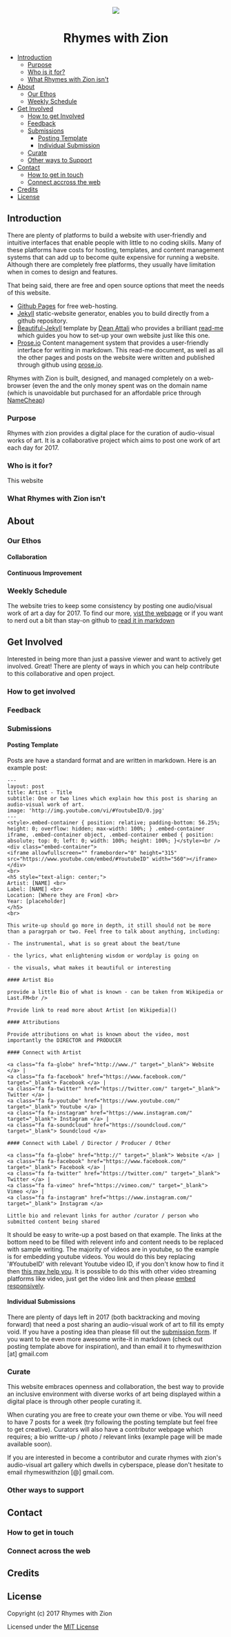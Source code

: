 <p align="center"><img src="img/rwz-small-logo.png"></p>
<h1 align="center">Rhymes with Zion</h1>

* [Introduction](#introduction)
   * [Purpose](#purpose)
   * [Who is it for?](#who-is-it-for)
   * [What Rhymes with Zion isn't](#what-rwz-isnt)
* [About ](#about)
   * [Our Ethos](#our-ethos)
   * [Weekly Schedule](#importing-vcards-cli-only)
* [Get Involved](#get-involved)
   * [How to get Involved](#setup-monica)
   * [Feedback](#feedback)
   * [Submissions](#submissions)
      * [Posting Template](#posting-template)
      * [Individual Submission](#individual-submission)
   * [Curate](#curate)
   * [Other ways to Support](#statistics)
* [Contact](#contact)
   * [How to get in touch](#how-to-get-in-touch)
   * [Connect accross the web](#connect-accross-the-web)
* [Credits](#credits)
* [License](#license)

## Introduction

There are plenty of platforms to build a website with user-friendly and intuitive interfaces that enable people with little to no coding skills. Many of these platforms have costs for hosting, templates, and content management systems that can add up to become quite expensive for running a website. Although there are completely free platforms, they usually have limitation when in comes to design and features.

That being said, there are free and open source options that meet the needs of this website.
* [Github Pages](https://pages.github.com/) for free web-hosting.
* [Jekyll](https://jekyllrb.com/) static-website generator, enables you to build directly from a github repository.
* [Beautiful-Jekyll](https://github.com/daattali/beautiful-jekyll) template by [Dean Attali](http://deanattali.com) who provides a brilliant [read-me](https://github.com/daattali/beautiful-jekyll/blob/master/README.md) which guides you how to set-up your own website just like this one.  
* [Prose.io](http://prose.io) Content management system that provides a user-friendly interface for writing in markdown. This read-me document, as well as all the other pages and posts on the website were written and published through github using [prose.io](http://prose.io).

Rhymes with Zion is built, designed, and managed completely on a web-browser (even the and the only money spent was on the domain name (which is unavoidable but purchased for an affordable price through [NameCheap](http://namecheap.com/))

### Purpose

Rhymes with zion provides a digital place for the curation of audio-visual works of art. It is a collaborative project which aims to post one work of art each day for 2017.

### Who is it for?

This website   

### What Rhymes with Zion isn't



## About



### Our Ethos

####

#### Collaboration

#### Continuous Improvement

### Weekly Schedule

The website tries to keep some consistency by posting one audio/visual work of art a day for 2017. To find our more, <a href="http://www.rwz.io/weekly-sched/" target="_blank">vist the webpage<a/> or if you want to nerd out a bit than stay-on github to <a href="https://github.com/rhymeswithzion/rhymeswithzion.github.io/blob/master/weekly-sched.md" target="_blank">read it in markdown</a>  


## Get Involved

Interested in being more than just a passive viewer and want to actively get involved. Great! There are plenty of ways in which you can help contribute to this collaborative and open project.

### How to get involved



### Feedback



### Submissions

#### Posting Template

Posts are have a standard format and are written in markdown. Here is an example post:

```
---
layout: post
title: Artist - Title
subtitle: One or two lines which explain how this post is sharing an audio-visual work of art.
image: 'http://img.youtube.com/vi/#YoutubeID/0.jpg'
---
<style>.embed-container { position: relative; padding-bottom: 56.25%; height: 0; overflow: hidden; max-width: 100%; } .embed-container iframe, .embed-container object, .embed-container embed { position: absolute; top: 0; left: 0; width: 100%; height: 100%; }</style><br />
<div class="embed-container">
<iframe allowfullscreen="" frameborder="0" height="315" src="https://www.youtube.com/embed/#YoutubeID" width="560"></iframe></div>
<br>
<h5 style="text-align: center;">
Artist: [NAME] <br>
Label: [NAME] <br>
Location: [Where they are From] <br>
Year: [placeholder]
</h5>
<br>

This write-up should go more in depth, it still should not be more than a paragrpah or two. Feel free to talk about anything, including:

- The instrumental, what is so great about the beat/tune

- the lyrics, what enlightening wisdom or wordplay is going on

- the visuals, what makes it beautiful or interesting

#### Artist Bio

provide a little Bio of what is known - can be taken from Wikipedia or Last.FM<br />

Provide link to read more about Artist [on Wikipedia]()

#### Attributions

Provide attributions on what is known about the video, most importantly the DIRECTOR and PRODUCER

#### Connect with Artist

<a class="fa fa-globe" href="http://www./" target="_blank"> Website </a> |
<a class="fa fa-facebook" href="https://www.facebook.com/" target="_blank"> Facebook </a> |
<a class="fa fa-twitter" href="https://twitter.com/" target="_blank"> Twitter </a> |
<a class="fa fa-youtube" href="https://www.youtube.com/" target="_blank"> Youtube </a> |
<a class="fa fa-instagram" href="https://www.instagram.com/" target="_blank"> Instagram </a> |
<a class="fa fa-soundcloud" href="https://soundcloud.com/" target="_blank"> Soundcloud </a> 

#### Connect with Label / Director / Producer / Other 

<a class="fa fa-globe" href="http://" target="_blank"> Website </a> |
<a class="fa fa-facebook" href="https://www.facebook.com/" target="_blank"> Facebook </a> |
<a class="fa fa-twitter" href="https://twitter.com/" target="_blank"> Twitter </a> |
<a class="fa fa-vimeo" href="https://vimeo.com/" target="_blank"> Vimeo </a> |
<a class="fa fa-instagram" href="https://www.instagram.com/" target="_blank"> Instagram </a>

Little bio and relevant links for author /curator / person who submitted content being shared
```

It should be easy to write-up a post based on that example. The links at the bottom need to be filled with relevent info and content needs to be replaced with sample writing. The majority of videos are in youtube, so the example is for embedding youtube videos. You would do this bey replacing '#YoutubeID' with relevant Youtube video ID, if you don't know how to find it then <a href="http://lmgtfy.com/?q=how+to+find+youtube+video+id" target="_blank">this may help you</a>. It is possible to do this with other video streaming platforms like video, just get the video link and then please <a href="http://embedresponsively.com/" target="_blank">embed responsively</a>.

#### Individual Submissions

There are plenty of days left in 2017 (both backtracking and moving forward) that need a post sharing an audio-visual work of art to fill its empty void. If you have a posting idea than please fill out the <a href="http://lmgtfy.com/?q=how+to+find+youtube+video+id" target="_blank">submission form</a>. If you want to be even more awesome write-it in markdown (check out posting template above for inspiration), and than email it to rhymeswithzion [at] gmail.com

### Curate

This website embraces openness and collaboration, the best way to provide an inclusive environment with diverse works of art being displayed within a digital place is through other people curating it.

When curating you are free to create your own theme or vibe. You will need to have 7 posts for a week (try following the posting template but feel free to get creative). Curators will also have a contributor webpage which requires; a bio writte-up / photo / relevant links (example page will be made available soon).

If you are interested in become a contributor and curate rhymes with zion's audio-visual art gallery which dwells in cyberspace, please don't hesitate to email rhymeswithzion [@] gmail.com.

### Other ways to support



## Contact


### How to get in touch

### Connect across the web



## Credits


## License

Copyright (c) 2017 Rhymes with Zion

Licensed under the [MIT License](https://github.com/rhymeswithzion/rhymeswithzion.github.io/blob/master/LICENSE)
